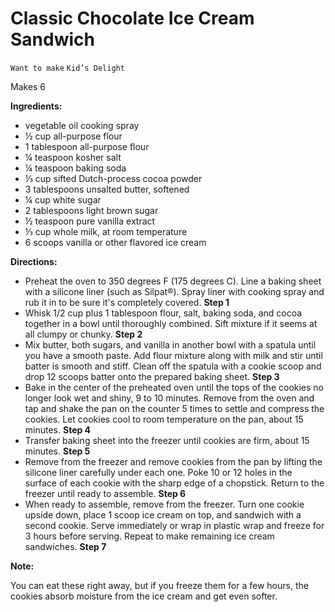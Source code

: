 # Classic Chocolate Ice Cream Sandwich

`Want to make` `Kid’s Delight`

Makes 6

**Ingredients:**

- vegetable oil cooking spray 
- ½ cup all-purpose flour 
- 1 tablespoon all-purpose flour 
- ¼ teaspoon kosher salt 
- ¼ teaspoon baking soda 
- ⅓ cup sifted Dutch-process cocoa powder 
- 3 tablespoons unsalted butter, softened 
- ¼ cup white sugar 
- 2 tablespoons light brown sugar 
- ½ teaspoon pure vanilla extract 
- ⅓ cup whole milk, at room temperature 
- 6 scoops vanilla or other flavored ice cream

**Directions:**

- Preheat the oven to 350 degrees F (175 degrees C). Line a baking sheet with a silicone liner (such as Silpat®). Spray liner with cooking spray and rub it in to be sure it's completely covered.
    **Step 1**
- Whisk 1/2 cup plus 1 tablespoon flour, salt, baking soda, and cocoa together in a bowl until thoroughly combined. Sift mixture if it seems at all clumpy or chunky.
    **Step 2**
- Mix butter, both sugars, and vanilla in another bowl with a spatula until you have a smooth paste. Add flour mixture along with milk and stir until batter is smooth and stiff. Clean off the spatula with a cookie scoop and drop 12 scoops batter onto the prepared baking sheet.
    **Step 3**
- Bake in the center of the preheated oven until the tops of the cookies no longer look wet and shiny, 9 to 10 minutes. Remove from the oven and tap and shake the pan on the counter 5 times to settle and compress the cookies. Let cookies cool to room temperature on the pan, about 15 minutes.
    **Step 4**
- Transfer baking sheet into the freezer until cookies are firm, about 15 minutes.
    **Step 5**
- Remove from the freezer and remove cookies from the pan by lifting the silicone liner carefully under each one. Poke 10 or 12 holes in the surface of each cookie with the sharp edge of a chopstick. Return to the freezer until ready to assemble.
    **Step 6**
- When ready to assemble, remove from the freezer. Turn one cookie upside down, place 1 scoop ice cream on top, and sandwich with a second cookie. Serve immediately or wrap in plastic wrap and freeze for 3 hours before serving. Repeat to make remaining ice cream sandwiches.
    **Step 7**

**Note:** 

You can eat these right away, but if you freeze them for a few hours, the cookies absorb moisture from the ice cream and get even softer.
